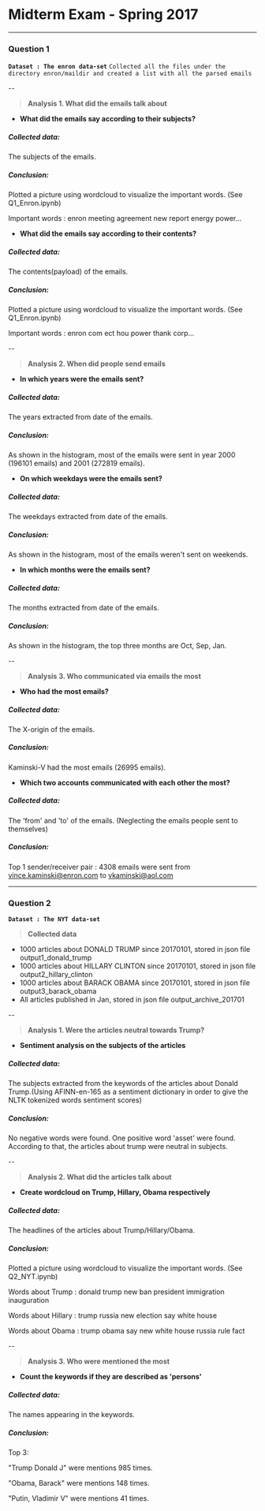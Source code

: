 # Midterm Exam - Spring 2017 
---
### Question 1

**`Dataset : The enron data-set`**
`Collected all the files under the directory enron/maildir and created a list with all the parsed emails`

--

> **Analysis 1. What did the emails talk about**

- **What did the emails say according to their subjects?**

##### Collected data:
The subjects of the emails.
##### Conclusion:
Plotted a picture using wordcloud to visualize the important words. (See Q1_Enron.ipynb)

Important words : enron meeting agreement new report energy power...

- **What did the emails say according to their contents?**

##### Collected data:
The contents(payload) of the emails.
##### Conclusion:
Plotted a picture using wordcloud to visualize the important words. (See Q1_Enron.ipynb)

Important words : enron com ect hou power thank corp...

--

> **Analysis 2. When did people send emails**

- **In which years were the emails sent?**

##### Collected data:
The years extracted from date of the emails.
##### Conclusion:
As shown in the histogram, most of the emails were sent in year 2000 (196101 emails) and 2001 (272819 emails).

- **On which weekdays were the emails sent?**

##### Collected data:
The weekdays extracted from date of the emails.
##### Conclusion:
As shown in the histogram, most of the emails weren't sent on weekends.

- **In which months were the emails sent?**

##### Collected data:
The months extracted from date of the emails.
##### Conclusion:
As shown in the histogram, the top three months are Oct, Sep, Jan.

--

> **Analysis 3. Who communicated via emails the most**

- **Who had the most emails?**

##### Collected data:
The X-origin of the emails.
##### Conclusion:
Kaminski-V had the most emails (26995 emails).

- **Which two accounts communicated with each other the most?**

##### Collected data:
The 'from' and 'to' of the emails. (Neglecting the emails people sent to themselves)
##### Conclusion:
Top 1 sender/receiver pair : 4308 emails were sent from vince.kaminski@enron.com to vkaminski@aol.com

---

### Question 2


**`Dataset : The NYT data-set`**


> **Collected data**


- 1000 articles about DONALD TRUMP since 20170101, stored in json file output1_donald_trump 
- 1000 articles about HILLARY CLINTON since 20170101, stored in json file output2_hillary_clinton 
- 1000 articles about BARACK OBAMA since 20170101, stored in json file output3_barack_obama
- All articles published in Jan, stored in json file output_archive_201701

--

> **Analysis 1. Were the articles neutral towards Trump?**

- **Sentiment analysis on the subjects of the articles**

##### Collected data:
The subjects extracted from the keywords of the articles about Donald Trump.(Using AFINN-en-165 as a sentiment dictionary in order to give the NLTK tokenized words sentiment scores)

##### Conclusion:
No negative words were found. One positive word 'asset' were found. According to that, the articles about trump were neutral in subjects.

--

> **Analysis 2. What did the articles talk about**

- **Create wordcloud on Trump, Hillary, Obama respectively**

##### Collected data:
The headlines of the articles about Trump/Hillary/Obama.

##### Conclusion:
Plotted a picture using wordcloud to visualize the important words. (See Q2_NYT.ipynb)

Words about Trump : donald trump new ban president immigration inauguration

Words about Hillary : trump russia new election say white house

Words about Obama : trump obama say new white house russia rule fact 

--

> **Analysis 3. Who were mentioned the most**

- **Count the keywords if they are described as 'persons'**

##### Collected data:
The names appearing in the keywords.

##### Conclusion:
Top 3:

"Trump Donald J" were mentions 985 times.

"Obama, Barack" were mentions 148 times.

"Putin, Vladimir V" were mentions 41 times.
